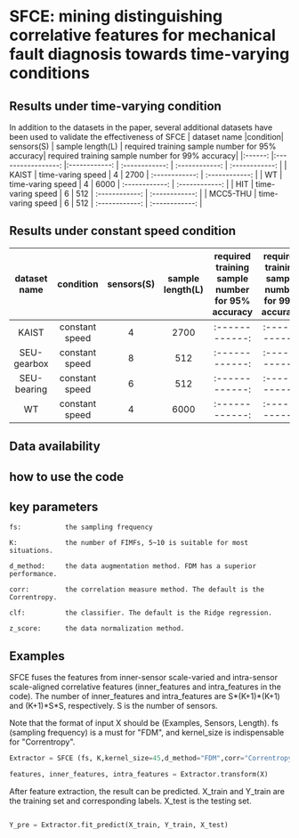 
# SFCE: mining distinguishing correlative features for mechanical fault diagnosis towards time-varying conditions

## Results under time-varying condition
In addition to the datasets in the paper, several additional datasets have been used to validate the effectiveness of SFCE
| dataset name  	|condition|     sensors(S)     	| sample length(L) 	| required training sample number for 95% accuracy|  required training sample number for 99% accuracy|
|:------:	  |:-----------------:	|:------------:	| :------------:	| :------------:	| :------------:	|
|    KAIST  |      time-varing speed     	|     4   	| 2700 	| :------------:	| :------------:	|
|    WT   	|      time-varing speed     	|     4   	| 6000 	| :------------:	| :------------:	|
|    HIT   	|      time-varing speed     	|     6   	| 512 	| :------------:	| :------------:	|
|  MCC5-THU |      time-varing speed     	|     6   	| 512 	| :------------:	| :------------:	|

## Results under constant speed condition
| dataset name  	|condition|     sensors(S)     	| sample length(L) 	| required training sample number for 95% accuracy|  required training sample number for 99% accuracy|
|:------:	  |:-----------------:	|:------------:	| :------------:	| :------------:	| :------------:	|
|    KAIST   |      constant speed     	|     4   	| 2700 	| :------------:	| :------------:	|
| SEU-gearbox|      constant speed     	|     8   	| 512 	| :------------:	| :------------:	|
| SEU-bearing|      constant speed     	|     6   	| 512 	| :------------:	| :------------:	|
|    WT   	|      constant speed     	|     4   	| 6000 	| :------------:	| :------------:	|


## Data availability


## how to use the code
## key parameters
```
fs:           the sampling frequency

K:            the number of FIMFs, 5~10 is suitable for most situations.

d_method:     the data augmentation method. FDM has a superior performance.

corr:         the correlation measure method. The default is the Correntropy.

clf:          the classifier. The default is the Ridge regression.

z_score:      the data normalization method.
```

## Examples

SFCE fuses the features from inner-sensor scale-varied and intra-sensor scale-aligned correlative features (inner_features and intra_features in the code). The number of inner_features and intra_features are S\*(K+1)\*(K+1) and (K+1)\*S\*S, respectively. S is the number of sensors.

Note that the format of input X should be (Examples, Sensors, Length).  fs (sampling frequency) is a must for "FDM", and kernel_size is indispensable for "Correntropy". 

```python
Extractor = SFCE (fs, K,kernel_size=45,d_method="FDM",corr="Correntropy",clf="RR",z_score=True)

features, inner_features, intra_features = Extractor.transform(X)
```

After feature extraction, the result can be predicted.  X_train and Y_train are the training set and corresponding labels.  X_test is the testing set.

```python

Y_pre = Extractor.fit_predict(X_train, Y_train, X_test)
```


